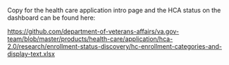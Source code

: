 Copy for the health care application intro page and the HCA status on the dashboard can be found here:

https://github.com/department-of-veterans-affairs/va.gov-team/blob/master/products/health-care/application/hca-2.0/research/enrollment-status-discovery/hc-enrollment-categories-and-display-text.xlsx

